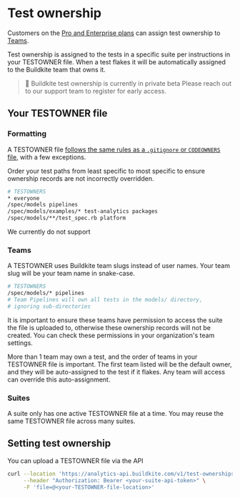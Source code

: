 # Test ownership

Customers on the [Pro and Enterprise plans](https://buildkite.com/pricing) can assign test ownership to [Teams](/docs/team-management/permissions).

Test ownership is assigned to the tests in a specific suite per instructions in your TESTOWNER file. When a test flakes it will be automatically assigned to the Buildkite team that owns it.

> 📘 Buildkite test ownership is currently in private beta
> Please reach out to our support team to register for early access.

## Your TESTOWNER file

### Formatting
A TESTOWNER file [follows the same rules as a `.gitignore` or `CODEOWNERS` file](https://docs.github.com/en/repositories/managing-your-repositorys-settings-and-features/customizing-your-repository/about-code-owners#example-of-a-codeowners-file), with a few exceptions.

Order your test paths from least specific to most specific to ensure ownership records are not incorrectly overridden.

```bash
# TESTOWNERS
* everyone
/spec/models pipelines
/spec/models/examples/* test-analytics packages
/spec/models/**/test_spec.rb platform
```

We currently do not support

### Teams
A TESTOWNER uses Buildkite team slugs instead of user names. Your team slug will be your team name in snake-case.

```bash
# TESTOWNERS
/spec/models/* pipelines
# Team Pipelines will own all tests in the models/ directory,
# ignoring sub-directories
```
It is important to ensure these teams have permission to access the suite the file is uploaded to, otherwise these ownership records will not be created. You can check these permissions in your organization's team settings.

More than 1 team may own a test, and the order of teams in your TESTOWNER file is important. The first team listed will be the default owner, and they will be auto-assigned to the test if it flakes. Any team will access can override this auto-assignment.

### Suites
A suite only has one active TESTOWNER file at a time. You may reuse the same TESTOWNER file across many suites.

## Setting test ownership

You can upload a TESTOWNER file via the API

```bash
curl --location 'https://analytics-api.buildkite.com/v1/test-ownerships' \
     --header "Authorization: Bearer <your-suite-api-token>" \
     -F 'file=@<your-TESTOWNER-file-location>'
```




